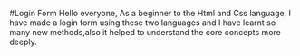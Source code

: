 #Login Form
Hello everyone,
As a beginner to the Html and Css language,
I have made a login form using these two languages and I have learnt so many new methods,also it helped to understand the core concepts more deeply.
